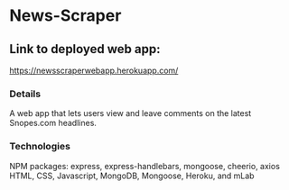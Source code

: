 # News-Scraper
## Link to deployed web app:
https://newsscraperwebapp.herokuapp.com/

### Details
A web app that lets users view and leave comments on the latest Snopes.com headlines. 

### Technologies
   NPM packages: express, express-handlebars, mongoose, cheerio, axios
   HTML, CSS, Javascript, MongoDB, Mongoose, Heroku, and mLab